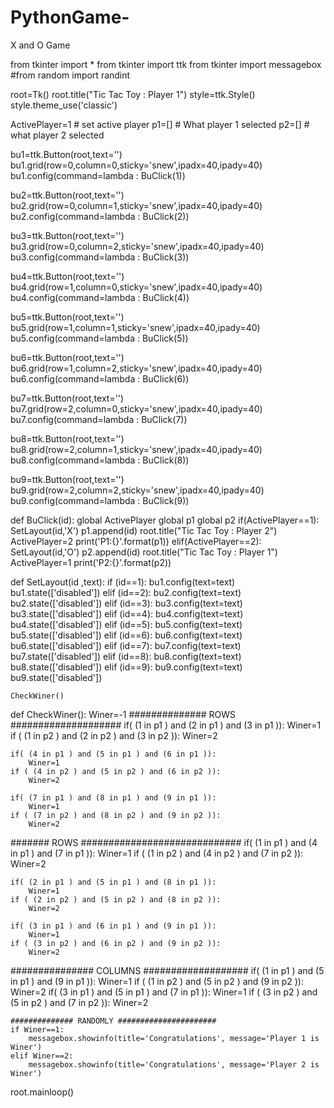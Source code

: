 # PythonGame-
X and O Game 





from tkinter import *
from tkinter import ttk
from tkinter import messagebox
#from random  import randint

root=Tk()
root.title("Tic Tac Toy : Player 1")
style=ttk.Style()
style.theme_use('classic')

ActivePlayer=1 # set active player
p1=[]  # What player 1 selected
p2=[] # what player 2 selected 


bu1=ttk.Button(root,text='')
bu1.grid(row=0,column=0,sticky='snew',ipadx=40,ipady=40)
bu1.config(command=lambda : BuClick(1))


bu2=ttk.Button(root,text='')
bu2.grid(row=0,column=1,sticky='snew',ipadx=40,ipady=40)
bu2.config(command=lambda : BuClick(2))



bu3=ttk.Button(root,text='')
bu3.grid(row=0,column=2,sticky='snew',ipadx=40,ipady=40)
bu3.config(command=lambda : BuClick(3))


bu4=ttk.Button(root,text='')
bu4.grid(row=1,column=0,sticky='snew',ipadx=40,ipady=40)
bu4.config(command=lambda : BuClick(4))


bu5=ttk.Button(root,text='')
bu5.grid(row=1,column=1,sticky='snew',ipadx=40,ipady=40)
bu5.config(command=lambda : BuClick(5))

bu6=ttk.Button(root,text='')
bu6.grid(row=1,column=2,sticky='snew',ipadx=40,ipady=40)
bu6.config(command=lambda : BuClick(6))


bu7=ttk.Button(root,text='')
bu7.grid(row=2,column=0,sticky='snew',ipadx=40,ipady=40)
bu7.config(command=lambda : BuClick(7))


bu8=ttk.Button(root,text='')
bu8.grid(row=2,column=1,sticky='snew',ipadx=40,ipady=40)
bu8.config(command=lambda : BuClick(8))


bu9=ttk.Button(root,text='')
bu9.grid(row=2,column=2,sticky='snew',ipadx=40,ipady=40)
bu9.config(command=lambda : BuClick(9))

def BuClick(id):
    global ActivePlayer
    global p1
    global p2
    if(ActivePlayer==1):
      SetLayout(id,'X')
      p1.append(id)
      root.title("Tic Tac Toy : Player 2")
      ActivePlayer=2
      print('P1:{}'.format(p1))
    elif(ActivePlayer==2):
     SetLayout(id,'O')
     p2.append(id)
     root.title("Tic Tac Toy : Player 1")
     ActivePlayer=1
     print('P2:{}'.format(p2))

def SetLayout(id ,text):
    if (id==1):
       bu1.config(text=text)
       bu1.state(['disabled'])
    elif (id==2):
       bu2.config(text=text)
       bu2.state(['disabled'])
    elif (id==3):
       bu3.config(text=text)
       bu3.state(['disabled'])
    elif (id==4):
       bu4.config(text=text)
       bu4.state(['disabled'])
    elif (id==5):
       bu5.config(text=text)
       bu5.state(['disabled'])
    elif (id==6):
       bu6.config(text=text)
       bu6.state(['disabled'])
    elif (id==7):
       bu7.config(text=text)
       bu7.state(['disabled'])
    elif (id==8):
       bu8.config(text=text)
       bu8.state(['disabled'])
    elif (id==9):
       bu9.config(text=text)
       bu9.state(['disabled'])

    CheckWiner()
def CheckWiner():
    Winer=-1
    ############## ROWS ####################
    if( (1 in p1 ) and (2 in p1 ) and (3 in p1 )):
        Winer=1
    if ( (1 in p2 ) and (2 in p2 ) and (3 in p2 )):
        Winer=2
        
    if( (4 in p1 ) and (5 in p1 ) and (6 in p1 )):
        Winer=1
    if ( (4 in p2 ) and (5 in p2 ) and (6 in p2 )):
        Winer=2
        
    if( (7 in p1 ) and (8 in p1 ) and (9 in p1 )):
        Winer=1
    if ( (7 in p2 ) and (8 in p2 ) and (9 in p2 )):
        Winer=2
  ####### ROWS #############################
    if( (1 in p1 ) and (4 in p1 ) and (7 in p1 )):
        Winer=1
    if ( (1 in p2 ) and (4 in p2 ) and (7 in p2 )):
        Winer=2
        
    if( (2 in p1 ) and (5 in p1 ) and (8 in p1 )):
        Winer=1
    if ( (2 in p2 ) and (5 in p2 ) and (8 in p2 )):
        Winer=2
        
    if( (3 in p1 ) and (6 in p1 ) and (9 in p1 )):
        Winer=1
    if ( (3 in p2 ) and (6 in p2 ) and (9 in p2 )):
        Winer=2
   ############### COLUMNS ###################
    if( (1 in p1 ) and (5 in p1 ) and (9 in p1 )):
        Winer=1
    if ( (1 in p2 ) and (5 in p2 ) and (9 in p2 )):
        Winer=2
    if( (3 in p1 ) and (5 in p1 ) and (7 in p1 )):
        Winer=1
    if ( (3 in p2 ) and (5 in p2 ) and (7 in p2 )):
        Winer=2

    ############## RANDOMLY ######################
    if Winer==1:
        messagebox.showinfo(title='Congratulations', message='Player 1 is Winer')
    elif Winer==2:
        messagebox.showinfo(title='Congratulations', message='Player 2 is Winer')
    
root.mainloop()
